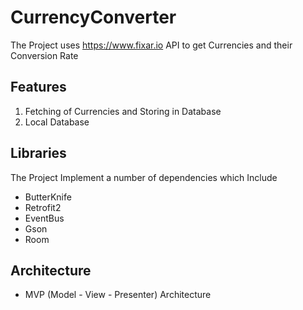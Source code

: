# CurrencyConverter
The Project uses https://www.fixar.io API to get Currencies and their Conversion Rate

## Features
1.  Fetching of Currencies and Storing in Database
2.  Local Database

## Libraries
The Project Implement a number of dependencies which Include
* ButterKnife
* Retrofit2
* EventBus
* Gson
* Room 
## Architecture
* MVP (Model - View - Presenter) Architecture
